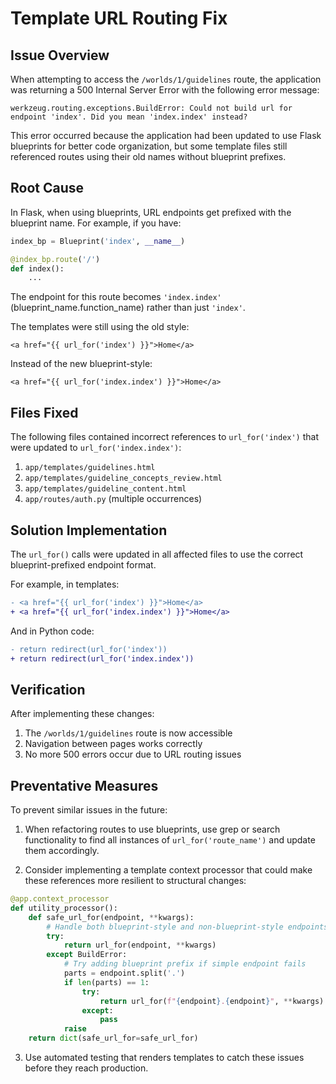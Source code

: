# Template URL Routing Fix

## Issue Overview

When attempting to access the `/worlds/1/guidelines` route, the application was returning a 500 Internal Server Error with the following error message:

```
werkzeug.routing.exceptions.BuildError: Could not build url for endpoint 'index'. Did you mean 'index.index' instead?
```

This error occurred because the application had been updated to use Flask blueprints for better code organization, but some template files still referenced routes using their old names without blueprint prefixes.

## Root Cause

In Flask, when using blueprints, URL endpoints get prefixed with the blueprint name. For example, if you have:

```python
index_bp = Blueprint('index', __name__)

@index_bp.route('/')
def index():
    ...
```

The endpoint for this route becomes `'index.index'` (blueprint_name.function_name) rather than just `'index'`.

The templates were still using the old style:

```jinja
<a href="{{ url_for('index') }}">Home</a>
```

Instead of the new blueprint-style:

```jinja
<a href="{{ url_for('index.index') }}">Home</a>
```

## Files Fixed

The following files contained incorrect references to `url_for('index')` that were updated to `url_for('index.index')`:

1. `app/templates/guidelines.html`
2. `app/templates/guideline_concepts_review.html`
3. `app/templates/guideline_content.html`
4. `app/routes/auth.py` (multiple occurrences)

## Solution Implementation

The `url_for()` calls were updated in all affected files to use the correct blueprint-prefixed endpoint format.

For example, in templates:

```diff
- <a href="{{ url_for('index') }}">Home</a>
+ <a href="{{ url_for('index.index') }}">Home</a>
```

And in Python code:

```diff
- return redirect(url_for('index'))
+ return redirect(url_for('index.index'))
```

## Verification

After implementing these changes:
1. The `/worlds/1/guidelines` route is now accessible
2. Navigation between pages works correctly
3. No more 500 errors occur due to URL routing issues

## Preventative Measures

To prevent similar issues in the future:

1. When refactoring routes to use blueprints, use grep or search functionality to find all instances of `url_for('route_name')` and update them accordingly.

2. Consider implementing a template context processor that could make these references more resilient to structural changes:

```python
@app.context_processor
def utility_processor():
    def safe_url_for(endpoint, **kwargs):
        # Handle both blueprint-style and non-blueprint-style endpoints
        try:
            return url_for(endpoint, **kwargs)
        except BuildError:
            # Try adding blueprint prefix if simple endpoint fails
            parts = endpoint.split('.')
            if len(parts) == 1:
                try:
                    return url_for(f"{endpoint}.{endpoint}", **kwargs)
                except:
                    pass
            raise
    return dict(safe_url_for=safe_url_for)
```

3. Use automated testing that renders templates to catch these issues before they reach production.
